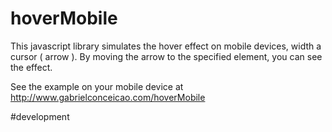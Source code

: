 # hoverMobile
This javascript library simulates the hover effect on mobile devices, width a cursor ( arrow ). By moving the arrow to the specified element, you can see the effect.

See the example on your mobile device at http://www.gabrielconceicao.com/hoverMobile

#development
